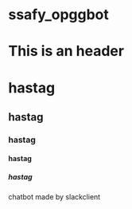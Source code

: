 # ssafy_opggbot

This is an header
=================

# hastag
## hastag
### hastag
#### hastag
##### hastag
chatbot made by slackclient
